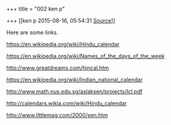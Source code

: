 +++
title = "002 ken p"

+++
[[ken p	2015-08-16, 05:54:31 [Source](https://groups.google.com/g/samskrita/c/PQMsir4f0_M)]]



Here are some links.

  

<https://en.wikipedia.org/wiki/Hindu_calendar>

  

<https://en.wikipedia.org/wiki/Names_of_the_days_of_the_week>  

  

<http://www.greatdreams.com/hincal.htm>  

  

<https://en.wikipedia.org/wiki/Indian_national_calendar>  

  

<http://www.math.nus.edu.sg/aslaksen/projects/lcl.pdf>  

  

<http://calendars.wikia.com/wiki/Hindu_calendar>  

  

<http://www.littlemag.com/2000/sen.htm>  

